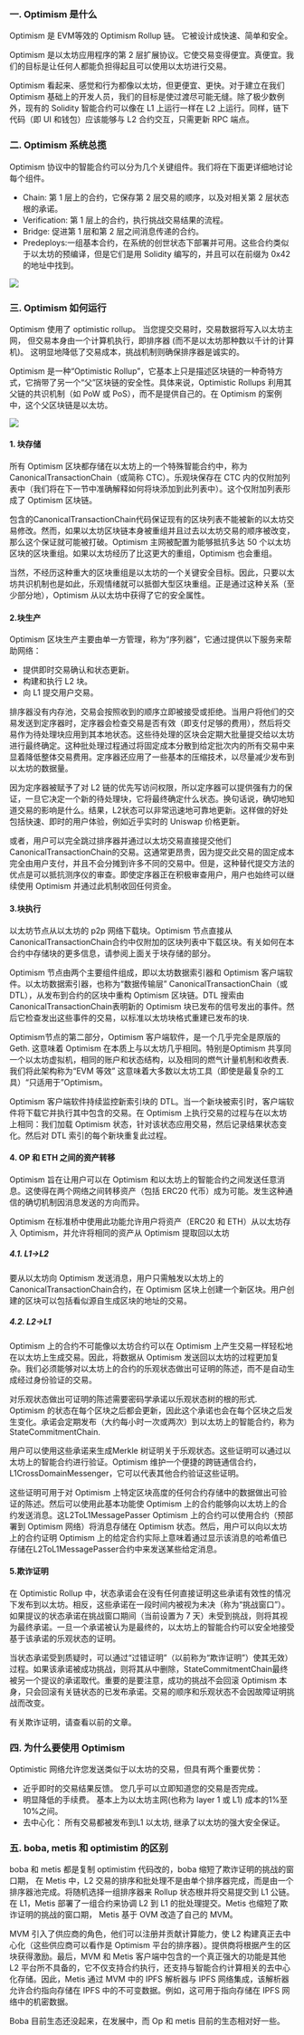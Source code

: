 ### 一. Optimism 是什么

Optimism 是 EVM等效的 Optimism Rollup 链。 它被设计成快速、简单和安全。

Optimism 是以太坊应用程序的第 2 层扩展协议。它使交易变得便宜。真便宜。我们的目标是让任何人都能负担得起且可以使用以太坊进行交易。

 Optimism 看起来、感觉和行为都像以太坊，但更便宜、更快。对于建立在我们 Optimism 基础上的开发人员，我们的目标是使过渡尽可能无缝。除了极少数例外，现有的 Solidity 智能合约可以像在 L1 上运行一样在 L2 上运行。同样，链下代码（即 UI 和钱包）应该能够与 L2 合约交互，只需更新 RPC 端点。
 
 
 ### 二. Optimism 系统总揽

Optimism 协议中的智能合约可以分为几个关键组件。我们将在下面更详细地讨论每个组件。

- Chain: 第 1 层上的合约，它保存第 2 层交易的顺序，以及对相关第 2 层状态根的承诺。
- Verification: 第 1 层上的合约，执行挑战交易结果的流程。
- Bridge: 促进第 1 层和第 2 层之间消息传递的合约。
- Predeploys:一组基本合约，在系统的创世状态下部署并可用。这些合约类似于以太坊的预编译，但是它们是用 Solidity 编写的，并且可以在前缀为 0x42 的地址中找到。

![](https://github.com/guoshijiang/layer2/blob/main/images/40.png)

### 三. Optimism 如何运行

Optimism 使用了 optimistic rollup。 当您提交交易时，交易数据将写入以太坊主网， 但交易本身由一个计算机执行，即排序器 (而不是以太坊那种数以千计的计算机)。 这明显地降低了交易成本，挑战机制则确保排序器是诚实的。

Optimism 是一种“Optimistic Rollup”，它基本上只是描述区块链的一种奇特方式，它捎带了另一个“父”区块链的安全性。具体来说，Optimistic Rollups 利用其父链的共识机制（如 PoW 或 PoS），而不是提供自己的。在 Optimism 的案例中，这个父区块链是以太坊。

![](/media/editor/1231_20220531164020243458.png)

#### 1. 块存储

所有 Optimism 区块都存储在以太坊上的一个特殊智能合约中，称为CanonicalTransactionChain（或简称 CTC）。乐观块保存在 CTC 内的仅附加列表中（我们将在下一节中准确解释如何将块添加到此列表中）。这个仅附加列表形成了 Optimism 区块链。

包含的CanonicalTransactionChain代码保证现有的区块列表不能被新的以太坊交易修改。然而，如果以太坊区块链本身被重组并且过去以太坊交易的顺序被改变，那么这个保证就可能被打破。Optimism 主网被配置为能够抵抗多达 50 个以太坊区块的区块重组。如果以太坊经历了比这更大的重组，Optimism 也会重组。

当然，不经历这种重大的区块重组是以太坊的一个关键安全目标。因此，只要以太坊共识机制也是如此，乐观情绪就可以抵御大型区块重组。正是通过这种关系（至少部分地），Optimism 从以太坊中获得了它的安全属性。

#### 2.块生产

Optimism 区块生产主要由单一方管理，称为“序列器”，它通过提供以下服务来帮助网络：

- 提供即时交易确认和状态更新。
- 构建和执行 L2 块。
- 向 L1 提交用户交易。

排序器没有内存池，交易会按照收到的顺序立即被接受或拒绝。当用户将他们的交易发送到定序器时，定序器会检查交易是否有效（即支付足够的费用），然后将交易作为待处理块应用到其本地状态。这些待处理的区块会定期大批量提交给以太坊进行最终确定。这种批处理过程通过将固定成本分散到给定批次内的所有交易中来显着降低整体交易费用。定序器还应用了一些基本的压缩技术，以尽量减少发布到以太坊的数据量。

因为定序器被赋予了对 L2 链的优先写访问权限，所以定序器可以提供强有力的保证，一旦它决定一个新的待处理块，它将最终确定什么状态。换句话说，确切地知道交易的影响是什么。结果，L2状态可以非常迅速地可靠地更新。这样做的好处包括快速、即时的用户体验，例如近乎实时的 Uniswap 价格更新。

或者，用户可以完全跳过排序器并通过以太坊交易直接提交他们CanonicalTransactionChain的交易。这通常更昂贵，因为提交此交易的固定成本完全由用户支付，并且不会分摊到许多不同的交易中。但是，这种替代提交方法的优点是可以抵抗测序仪的审查。即使定序器正在积极审查用户，用户也始终可以继续使用 Optimism 并通过此机制收回任何资金。

#### 3.块执行

以太坊节点从以太坊的 p2p 网络下载块。Optimism 节点直接从CanonicalTransactionChain合约中仅附加的区块列表中下载区块。有关如何在本合约中存储块的更多信息，请参阅上面关于块存储的部分。

Optimism 节点由两个主要组件组成，即以太坊数据索引器和 Optimism 客户端软件。以太坊数据索引器，也称为“数据传输层” CanonicalTransactionChain（或 DTL），从发布到合约的区块中重构 Optimism 区块链。DTL 搜索由CanonicalTransactionChain表明新的 Optimism 块已发布的信号发出的事件。然后它检查发出这些事件的交易，以标准以太坊块格式重建已发布的块.

Optimism节点的第二部分，Optimism 客户端软件，是一个几乎完全是原版的Geth. 这意味着 Optimism 在本质上与以太坊几乎相同。特别是Optimism 共享同一个以太坊虚拟机，相同的账户和状态结构，以及相同的燃气计量机制和收费表. 我们将此架构称为“EVM 等效” 这意味着大多数以太坊工具（即使是最复杂的工具）“只适用于”Optimism。

Optimism 客户端软件持续监控新索引块的 DTL。当一个新块被索引时，客户端软件将下载它并执行其中包含的交易。在 Optimism 上执行交易的过程与在以太坊上相同：我们加载 Optimism 状态，针对该状态应用交易，然后记录结果状态变化。然后对 DTL 索引的每个新块重复此过程。

#### 4. OP 和 ETH 之间的资产转移

Optimism 旨在让用户可以在 Optimism 和以太坊上的智能合约之间发送任意消息。这使得在两个网络之间转移资产（包括 ERC20 代币）成为可能。发生这种通信的确切机制因消息发送的方向而异。

Optimism 在标准桥中使用此功能允许用户将资产（ERC20 和 ETH）从以太坊存入 Optimism，并允许将相同的资产从 Optimism 提取回以太坊

##### 4.1. L1->L2

要从以太坊向 Optimism 发送消息，用户只需触发以太坊上的CanonicalTransactionChain合约，在 Optimism 区块上创建一个新区块。用户创建的区块可以包括看似源自生成区块的地址的交易。

##### 4.2. L2->L1

Optimism 上的合约不可能像以太坊合约可以在 Optimism 上产生交易一样轻松地在以太坊上生成交易。因此，将数据从 Optimism 发送回以太坊的过程更加复杂。我们必须能够对以太坊上的合约的乐观状态做出可证明的陈述，而不是自动生成经过身份验证的交易。

对乐观状态做出可证明的陈述需要密码学承诺以乐观状态树的根的形式. Optimism 的状态在每个区块之后都会更新，因此这个承诺也会在每个区块之后发生变化。承诺会定期发布（大约每小时一次或两次）到以太坊上的智能合约，称为StateCommitmentChain.

用户可以使用这些承诺来生成Merkle 树证明关于乐观状态。这些证明可以通过以太坊上的智能合约进行验证。Optimism 维护一个便捷的跨链通信合约，L1CrossDomainMessenger，它可以代表其他合约验证这些证明。

这些证明可用于对 Optimism 上特定区块高度的任何合约存储中的数据做出可验证的陈述。然后可以使用此基本功能使 Optimism 上的合约能够向以太坊上的合约发送消息。这L2ToL1MessagePasser Optimism 上的合约可以使用合约（预部署到 Optimism 网络）将消息存储在 Optimism 状态。然后，用户可以向以太坊上的合约证明 Optimism 上的给定合约实际上意味着通过显示该消息的哈希值已存储在L2ToL1MessagePasser合约中来发送某些给定消息。

#### 5.欺诈证明

在 Optimistic Rollup 中，状态承诺会在没有任何直接证明这些承诺有效性的情况下发布到以太坊。相反，这些承诺在一段时间内被视为未决（称为“挑战窗口”）。如果提议的状态承诺在挑战窗口期间（当前设置为 7 天）未受到挑战，则将其视为最终承诺。一旦一个承诺被认为是最终的，以太坊上的智能合约可以安全地接受基于该承诺的乐观状态的证明。

当状态承诺受到质疑时，可以通过“过错证明”（以前称为“欺诈证明”）使其无效） 过程。如果该承诺被成功挑战，则将其从中删除，StateCommitmentChain最终被另一个提议的承诺取代。重要的是要注意，成功的挑战不会回滚 Optimism 本身，只会回滚有关链状态的已发布承诺。交易的顺序和乐观状态不会因故障证明挑战而改变。

有关欺诈证明，请查看以前的文章。

### 四. 为什么要使用 Optimism

Optimistic 网络允许您发送类似于以太坊的交易，但具有两个重要优势：

- 近乎即时的交易结果反馈。  您几乎可以立即知道您的交易是否完成。
- 明显降低的手续费。 基本上为以太坊主网(也称为 layer 1 或 L1) 成本的1%至10%之间。
- 去中心化： 所有交易都被发布到L1 以太坊, 继承了以太坊的强大安全保证。

### 五. boba, metis  和 optimistim 的区别

boba 和 metis 都是复制 optimistim 代码改的，boba 缩短了欺诈证明的挑战的窗口期，  在 Metis 中，L2 交易的排序和批处理不是由单个排序器完成，而是由一个排序器池完成。将随机选择一组排序器来 Rollup 状态根并将交易提交到 L1 公链。在 L1，Metis 部署了一组合约来协调 L2 到 L1 的批处理提交。Metis 也缩短了欺诈证明的挑战的窗口期， Metis 基于 OVM 改造了自己的 MVM。

MVM 引入了供应商的角色，他们可以注册并贡献计算能力，使 L2 构建真正去中心化（这些供应商可以看作是 Optimism 平台的排序器）。提供商将根据产生的区块获得激励。最后，MVM 和 Metis 客户端中包含的一个真正强大的功能是其他 L2 平台所不具备的，它不仅支持合约执行，还支持与智能合约计算相关的去中心化存储。因此，Metis 通过 MVM 中的 IPFS 解析器与 IPFS 网络集成，该解析器允许合约指向存储在 IPFS 中的不可变数据。例如，这可用于指向存储在 IPFS 网络中的机密数据。

Boba 目前生态还没起来，在发展中，而 Op 和 metis 目前的生态相对好一些。
